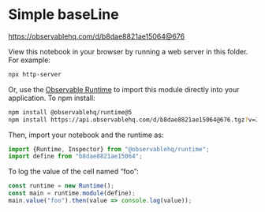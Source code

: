 # Simple baseLine

https://observablehq.com/d/b8dae8821ae15064@676

View this notebook in your browser by running a web server in this folder. For
example:

~~~sh
npx http-server
~~~

Or, use the [Observable Runtime](https://github.com/observablehq/runtime) to
import this module directly into your application. To npm install:

~~~sh
npm install @observablehq/runtime@5
npm install https://api.observablehq.com/d/b8dae8821ae15064@676.tgz?v=3
~~~

Then, import your notebook and the runtime as:

~~~js
import {Runtime, Inspector} from "@observablehq/runtime";
import define from "b8dae8821ae15064";
~~~

To log the value of the cell named “foo”:

~~~js
const runtime = new Runtime();
const main = runtime.module(define);
main.value("foo").then(value => console.log(value));
~~~
